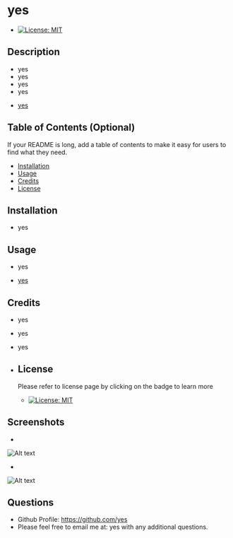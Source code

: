 # yes
- [![License: MIT](https://img.shields.io/badge/License-MIT-yellow.svg)](https://opensource.org/licenses/MIT)

## Description
- yes
- yes
- yes
- yes

* [yes](https://github.com/yes/ "Named link title")

## Table of Contents (Optional)

If your README is long, add a table of contents to make it easy for users to find what they need.

- [Installation](#installation)
- [Usage](#usage)
- [Credits](#credits)
- [License](#license)

## Installation
- yes

## Usage
- yes
* [yes](github.com/yes/ "Named link title")

## Credits
- yes
- yes
- yes

- ## License 
  Please refer to license page by clicking on the badge to learn more
  - [![License: MIT](https://img.shields.io/badge/License-MIT-yellow.svg)](https://opensource.org/licenses/MIT)

## Screenshots

- 

![Alt text](./assets/images/?raw=true "Optional Title")

- 

![Alt text](./assets/images/?raw=true "Optional Title")

## Questions

- Github Profile: https://github.com/yes
- Please feel free to email me at: yes with any additional questions.